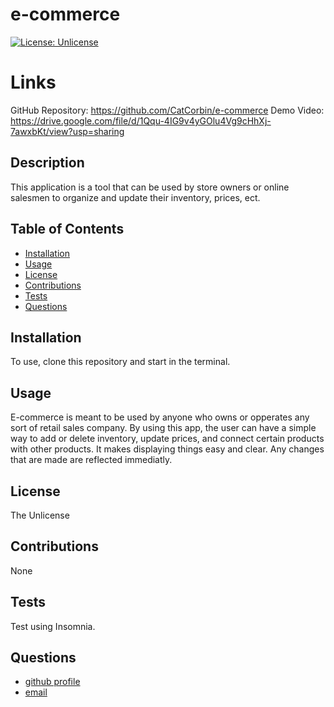# e-commerce

[![License: Unlicense](https://img.shields.io/badge/license-Unlicense-blue.svg)](http://unlicense.org/)

# Links

GitHub Repository: https://github.com/CatCorbin/e-commerce
Demo Video: https://drive.google.com/file/d/1Qqu-4IG9v4yGOlu4Vg9cHhXj-7awxbKt/view?usp=sharing

## Description

This application is a tool that can be used by store owners or online salesmen to organize and update their inventory, prices, ect.

## Table of Contents

- [Installation](#installation)
- [Usage](#usage)
- [License](#license)
- [Contributions](#contributions)
- [Tests](#tests)
- [Questions](#questions)

## Installation

To use, clone this repository and start in the terminal.
## Usage

E-commerce is meant to be used by anyone who owns or opperates any sort of retail sales company. By using this app, the user can have a simple way to add or delete inventory, update prices, and connect certain products with other products. It makes displaying things easy and clear. Any changes that are made are reflected immediatly.

## License

The Unlicense

## Contributions

None

## Tests

Test using Insomnia.

## Questions
<ul>
<li> <a href = "https://github.com/CatCorbin">github profile</a>
</li>
<li> <a href = "mailto:catcorbin0919@gmail.com">email </a> </li>
</li>